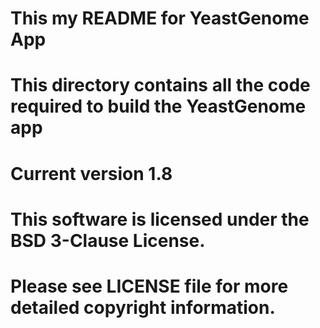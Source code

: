 # This my README for YeastGenome App
# This directory contains all the code required to build the YeastGenome app
#
# Current version 1.8
#
# This software is licensed under the BSD 3-Clause License.  
# Please see LICENSE file for more detailed copyright information.